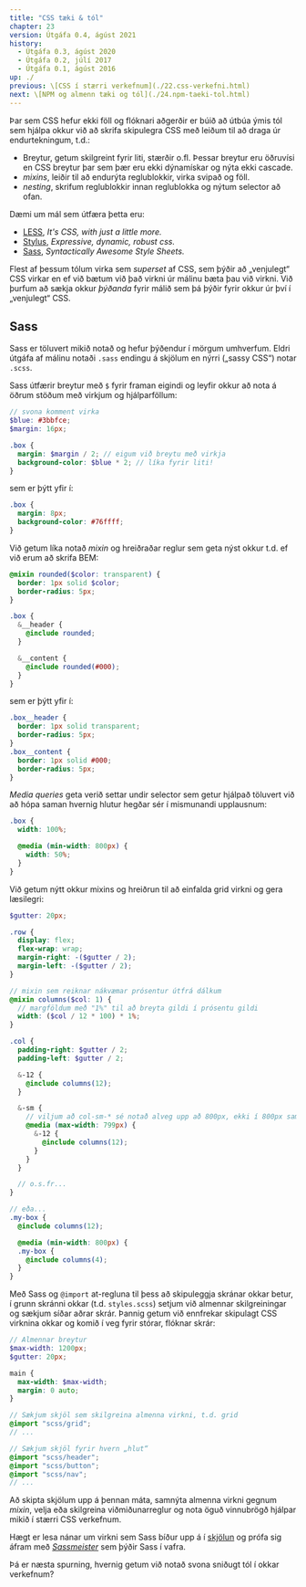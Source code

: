 ```yaml
---
title: "CSS tæki & tól"
chapter: 23
version: Útgáfa 0.4, ágúst 2021
history:
  - Útgáfa 0.3, ágúst 2020
  - Útgáfa 0.2, júlí 2017
  - Útgáfa 0.1, ágúst 2016
up: ./
previous: \[CSS í stærri verkefnum](./22.css-verkefni.html)
next: \[NPM og almenn tæki og tól](./24.npm-taeki-tol.html)
---
```


Þar sem CSS hefur ekki föll og flóknari aðgerðir er búið að útbúa ýmis tól sem hjálpa okkur við að skrifa skipulegra CSS með leiðum til að draga úr endurtekningum, t.d.:

* Breytur, getum skilgreint fyrir liti, stærðir o.fl. Þessar breytur eru öðruvísi en CSS breytur þar sem þær eru ekki dýnamískar og nýta ekki cascade.
* _mixins_, leiðir til að endurýta reglublokkir, virka svipað og föll.
* _nesting_, skrifum reglublokkir innan reglublokka og nýtum selector að ofan.

Dæmi um mál sem útfæra þetta eru:

* [LESS](http://lesscss.org/), _It's CSS, with just a little more._
* [Stylus](http://stylus-lang.com/), _Expressive, dynamic, robust css._
* [Sass](http://sass-lang.com/), _Syntactically Awesome Style Sheets._

Flest af þessum tólum virka sem _superset_ af CSS, sem þýðir að „venjulegt“ CSS virkar en ef við bætum við það virkni úr málinu bæta þau við virkni. Við þurfum að sækja okkur _þýðanda_ fyrir málið sem þá þýðir fyrir okkur úr því í „venjulegt“ CSS.

## Sass

Sass er töluvert mikið notað og hefur þýðendur í mörgum umhverfum. Eldri útgáfa af málinu notaði `.sass` endingu á skjölum en nýrri („sassy CSS“) notar `.scss`.

Sass útfærir breytur með `$` fyrir framan eigindi og leyfir okkur að nota á öðrum stöðum með virkjum og hjálparföllum:

```scss
// svona komment virka
$blue: #3bbfce;
$margin: 16px;

.box {
  margin: $margin / 2; // eigum við breytu með virkja
  background-color: $blue * 2; // líka fyrir liti!
}
```

sem er þýtt yfir í:

```css
.box {
  margin: 8px;
  background-color: #76ffff;
}
```

Við getum líka notað _mixin_ og hreiðraðar reglur sem geta nýst okkur t.d. ef við erum að skrifa BEM:

```scss
@mixin rounded($color: transparent) {
  border: 1px solid $color;
  border-radius: 5px;
}

.box {
  &__header {
    @include rounded;
  }

  &__content {
    @include rounded(#000);
  }
}
```

sem er þýtt yfir í:

```css
.box__header {
  border: 1px solid transparent;
  border-radius: 5px;
}
.box__content {
  border: 1px solid #000;
  border-radius: 5px;
}
```

_Media queries_ geta verið settar undir selector sem getur hjálpað töluvert við að hópa saman hvernig hlutur hegðar sér í mismunandi upplausnum:

```scss
.box {
  width: 100%;

  @media (min-width: 800px) {
    width: 50%;
  }
}
```

Við getum nýtt okkur mixins og hreiðrun til að einfalda grid virkni og gera læsilegri:

```scss
$gutter: 20px;

.row {
  display: flex;
  flex-wrap: wrap;
  margin-right: -($gutter / 2);
  margin-left: -($gutter / 2);
}

// mixin sem reiknar nákvæmar prósentur útfrá dálkum
@mixin columns($col: 1) {
  // margföldum með "1%" til að breyta gildi í prósentu gildi
  width: ($col / 12 * 100) * 1%;
}

.col {
  padding-right: $gutter / 2;
  padding-left: $gutter / 2;

  &-12 {
    @include columns(12);
  }

  &-sm {
    // viljum að col-sm-* sé notað alveg upp að 800px, ekki í 800px samt
    @media (max-width: 799px) {
      &-12 {
        @include columns(12);
      }
    }
  }

  // o.s.fr...
}

// eða...
.my-box {
  @include columns(12);

  @media (min-width: 800px) {
  .my-box {
    @include columns(4);
  }
}
```

Með Sass og `@import` at-regluna til þess að skipuleggja skránar okkar betur, í grunn skránni okkar (t.d. `styles.scss`) setjum við almennar skilgreiningar og sækjum síðar aðrar skrár. Þannig getum við ennfrekar skipulagt CSS virknina okkar og komið í veg fyrir stórar, flóknar skrár:

```scss
// Almennar breytur
$max-width: 1200px;
$gutter: 20px;

main {
  max-width: $max-width;
  margin: 0 auto;
}

// Sækjum skjöl sem skilgreina almenna virkni, t.d. grid
@import "scss/grid";
// ...

// Sækjum skjöl fyrir hvern „hlut“
@import "scss/header";
@import "scss/button";
@import "scss/nav";
// ...
```

Að skipta skjölum upp á þennan máta, samnýta almenna virkni gegnum _mixin_, velja eða skilgreina viðmiðunarreglur og nota öguð vinnubrögð hjálpar mikið í stærri CSS verkefnum.

Hægt er lesa nánar um virkni sem Sass bíður upp á í [skjölun](http://sass-lang.com/documentation/file.SASS_REFERENCE.html) og prófa sig áfram með [_Sassmeister_](https://www.sassmeister.com/) sem þýðir Sass í vafra.

Þá er næsta spurning, hvernig getum við notað svona sniðugt tól í okkar verkefnum?

